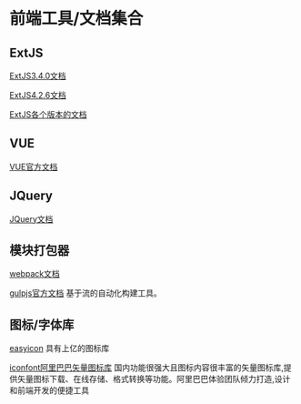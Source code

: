 # 前端工具/文档集合

## ExtJS

[ExtJS3.4.0文档](https://docs.sencha.com/extjs/3.4.0/)

[ExtJS4.2.6文档](https://docs.sencha.com/extjs/4.2.6/)

[ExtJS各个版本的文档](https://docs.sencha.com/)



## VUE

[VUE官方文档](https://cn.vuejs.org)



## JQuery

[JQuery文档](http://jquery.cuishifeng.cn/)



## 模块打包器

[webpack文档](https://www.webpackjs.com/)

[gulpjs官方文档](https://www.gulpjs.com.cn/) 基于流的自动化构建工具。



## 图标/字体库

[easyicon](https://www.easyicon.net/)  具有上亿的图标库

[iconfont阿里巴巴矢量图标库](https://www.iconfont.cn/) 国内功能很强大且图标内容很丰富的矢量图标库,提供矢量图标下载、在线存储、格式转换等功能。阿里巴巴体验团队倾力打造,设计和前端开发的便捷工具